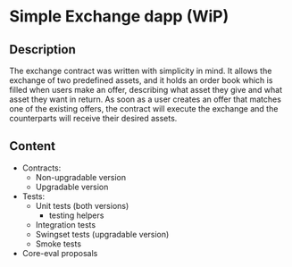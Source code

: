 # Simple Exchange dapp (WiP)

## Description
The exchange contract was written with simplicity in mind. It allows the exchange of two predefined assets, and it holds an order book which is filled when users make an offer, describing what asset they give and what asset they want in return. As soon as a user creates an offer that matches one of the existing offers, the contract will execute the exchange and the counterparts will receive their desired assets.

## Content

- Contracts:
  - Non-upgradable version
  - Upgradable version
- Tests:
  - Unit tests (both versions)
     - testing helpers
  - Integration tests
  - Swingset tests (upgradable version)
  - Smoke tests
- Core-eval proposals
